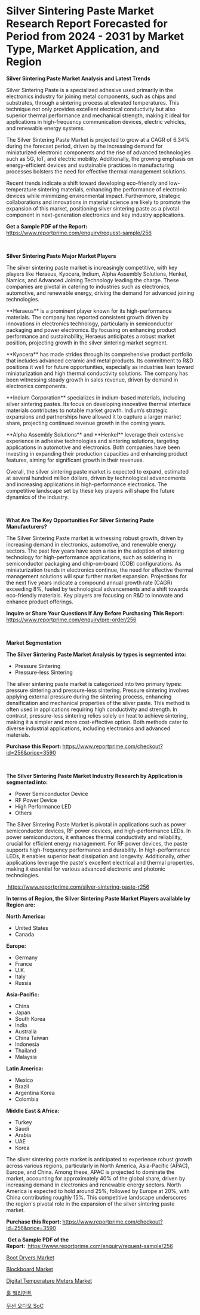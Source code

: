 <p><h1>Silver Sintering Paste Market Research Report Forecasted for Period from 2024 -  2031 by Market Type, Market Application, and Region</h1></p><p><strong>Silver Sintering Paste Market Analysis and Latest Trends</strong></p>
<p><p>Silver Sintering Paste is a specialized adhesive used primarily in the electronics industry for joining metal components, such as chips and substrates, through a sintering process at elevated temperatures. This technique not only provides excellent electrical conductivity but also superior thermal performance and mechanical strength, making it ideal for applications in high-frequency communication devices, electric vehicles, and renewable energy systems.</p><p>The Silver Sintering Paste Market is projected to grow at a CAGR of 6.34% during the forecast period, driven by the increasing demand for miniaturized electronic components and the rise of advanced technologies such as 5G, IoT, and electric mobility. Additionally, the growing emphasis on energy-efficient devices and sustainable practices in manufacturing processes bolsters the need for effective thermal management solutions.</p><p>Recent trends indicate a shift toward developing eco-friendly and low-temperature sintering materials, enhancing the performance of electronic devices while minimizing environmental impact. Furthermore, strategic collaborations and innovations in material science are likely to promote the expansion of this market, positioning silver sintering paste as a pivotal component in next-generation electronics and key industry applications.</p></p>
<p><strong>Get a Sample PDF of the Report:&nbsp;</strong> <a href="https://www.reportprime.com/enquiry/request-sample/256">https://www.reportprime.com/enquiry/request-sample/256</a></p>
<p>&nbsp;</p>
<p><strong>Silver Sintering Paste Major Market Players</strong></p>
<p><p>The silver sintering paste market is increasingly competitive, with key players like Heraeus, Kyocera, Indium, Alpha Assembly Solutions, Henkel, Namics, and Advanced Joining Technology leading the charge. These companies are pivotal in catering to industries such as electronics, automotive, and renewable energy, driving the demand for advanced joining technologies.</p><p>**Heraeus** is a prominent player known for its high-performance materials. The company has reported consistent growth driven by innovations in electronics technology, particularly in semiconductor packaging and power electronics. By focusing on enhancing product performance and sustainability, Heraeus anticipates a robust market position, projecting growth in the silver sintering market segment.</p><p>**Kyocera** has made strides through its comprehensive product portfolio that includes advanced ceramic and metal products. Its commitment to R&D positions it well for future opportunities, especially as industries lean toward miniaturization and high thermal conductivity solutions. The company has been witnessing steady growth in sales revenue, driven by demand in electronics components.</p><p>**Indium Corporation** specializes in indium-based materials, including silver sintering pastes. Its focus on developing innovative thermal interface materials contributes to notable market growth. Indium’s strategic expansions and partnerships have allowed it to capture a larger market share, projecting continued revenue growth in the coming years.</p><p>**Alpha Assembly Solutions** and **Henkel** leverage their extensive experience in adhesive technologies and sintering solutions, targeting applications in automotive and electronics. Both companies have been investing in expanding their production capacities and enhancing product features, aiming for significant growth in their revenues.</p><p>Overall, the silver sintering paste market is expected to expand, estimated at several hundred million dollars, driven by technological advancements and increasing applications in high-performance electronics. The competitive landscape set by these key players will shape the future dynamics of the industry.</p></p>
<p>&nbsp;</p>
<p><strong>What Are The Key Opportunities For Silver Sintering Paste Manufacturers?</strong></p>
<p><p>The Silver Sintering Paste market is witnessing robust growth, driven by increasing demand in electronics, automotive, and renewable energy sectors. The past few years have seen a rise in the adoption of sintering technology for high-performance applications, such as soldering in semiconductor packaging and chip-on-board (COB) configurations. As miniaturization trends in electronics continue, the need for effective thermal management solutions will spur further market expansion. Projections for the next five years indicate a compound annual growth rate (CAGR) exceeding 8%, fueled by technological advancements and a shift towards eco-friendly materials. Key players are focusing on R&D to innovate and enhance product offerings.</p></p>
<p><strong>Inquire or Share Your Questions If Any Before Purchasing This Report:</strong> <a href="https://www.reportprime.com/enquiry/pre-order/256">https://www.reportprime.com/enquiry/pre-order/256</a></p>
<p>&nbsp;</p>
<p><strong>Market Segmentation</strong></p>
<p><strong>The Silver Sintering Paste Market Analysis by types is segmented into:</strong></p>
<p><ul><li>Pressure Sintering</li><li>Pressure-less Sintering</li></ul></p>
<p><p>The silver sintering paste market is categorized into two primary types: pressure sintering and pressure-less sintering. Pressure sintering involves applying external pressure during the sintering process, enhancing densification and mechanical properties of the silver paste. This method is often used in applications requiring high conductivity and strength. In contrast, pressure-less sintering relies solely on heat to achieve sintering, making it a simpler and more cost-effective option. Both methods cater to diverse industrial applications, including electronics and advanced materials.</p></p>
<p><strong>Purchase this Report:&nbsp;</strong><a href="https://www.reportprime.com/checkout?id=256&price=3590">https://www.reportprime.com/checkout?id=256&price=3590</a></p>
<p>&nbsp;</p>
<p><strong>The Silver Sintering Paste Market Industry Research by Application is segmented into:</strong></p>
<p><ul><li>Power Semiconductor Device</li><li>RF Power Device</li><li>High Performance LED</li><li>Others</li></ul></p>
<p><p>The Silver Sintering Paste Market is pivotal in applications such as power semiconductor devices, RF power devices, and high-performance LEDs. In power semiconductors, it enhances thermal conductivity and reliability, crucial for efficient energy management. For RF power devices, the paste supports high-frequency performance and durability. In high-performance LEDs, it enables superior heat dissipation and longevity. Additionally, other applications leverage the paste's excellent electrical and thermal properties, making it essential for various advanced electronic and photonic technologies.</p></p>
<p><a href="https://www.reportprime.com/silver-sintering-paste-r256">&nbsp;https://www.reportprime.com/silver-sintering-paste-r256</a></p>
<p><strong>In terms of Region, the Silver Sintering Paste Market Players available by Region are:</strong></p>
<p>
    <p> <strong> North America: </strong>
        <ul>
            <li>United States</li>
            <li>Canada</li>
        </ul>
        </p> 
    <p> <strong> Europe: </strong>
        <ul>
            <li>Germany</li>
            <li>France</li>
            <li>U.K.</li>
            <li>Italy</li>
            <li>Russia</li>
        </ul>
        </p> 
    <p> <strong> Asia-Pacific: </strong>
        <ul>
            <li>China</li>
            <li>Japan</li>
            <li>South Korea</li>
            <li>India</li>
            <li>Australia</li>
            <li>China Taiwan</li>
            <li>Indonesia</li>
            <li>Thailand</li>
            <li>Malaysia</li>
        </ul>
        </p> 
    <p> <strong> Latin America: </strong>
        <ul>
            <li>Mexico</li>
            <li>Brazil</li>
            <li>Argentina Korea</li>
            <li>Colombia</li>
        </ul>
        </p> 
    <p> <strong> Middle East & Africa: </strong>
        <ul>
            <li>Turkey</li>
            <li>Saudi</li>
            <li>Arabia</li>
            <li>UAE</li>
            <li>Korea</li>
        </ul>
    </p>
    </p>
<p><p>The silver sintering paste market is anticipated to experience robust growth across various regions, particularly in North America, Asia-Pacific (APAC), Europe, and China. Among these, APAC is projected to dominate the market, accounting for approximately 40% of the global share, driven by increasing demand in electronics and renewable energy sectors. North America is expected to hold around 25%, followed by Europe at 20%, with China contributing roughly 15%. This competitive landscape underscores the region's pivotal role in the expansion of the silver sintering paste market.</p></p>
<p><strong>Purchase this Report: </strong><a href="https://www.reportprime.com/checkout?id=256&price=3590">https://www.reportprime.com/checkout?id=256&price=3590</a></p>
<p>&nbsp;<strong>Get a Sample PDF of the Report:&nbsp;&nbsp;</strong><a href="https://www.reportprime.com/enquiry/request-sample/256">https://www.reportprime.com/enquiry/request-sample/256</a></p>
<p><strong></strong></p>
<p><p><a href="https://issuu.com/reportprime-2/docs/boot-dryers-market-size-2030.pptx_5db9d31cb90c4f">Boot Dryers Market</a></p><p><a href="https://medium.com/@ornellwebster/navigating-the-global-blockboard-market-from-trends-to-strategy-for-period-from-2024-to-2031-4cbbd1a0ce84">Blockboard Market</a></p><p><a href="https://medium.com/@rachel.payne546456/market-trends-in-the-global-digital-temperature-meters-market-forecast-and-analysis-2024-2031-ba9efd87093f">Digital Temperature Meters Market</a></p><p><a href="https://medium.com/@avaoneill70/2024%EB%85%84%EB%B6%80%ED%84%B0-2031%EB%85%84%EA%B9%8C%EC%A7%80%EC%9D%98-%ED%99%80-%EC%9A%94%EC%86%8C-%EC%8B%9C%EC%9E%A5-%EC%A0%90%EC%9C%A0%EC%9C%A8-%EB%B0%8F-%EA%B2%BD%EC%9F%81-%ED%99%98%EA%B2%BD%EC%97%90-%EB%8C%80%ED%95%9C-%ED%86%B5%EC%B0%B0%EB%A0%A5-2a73cbe0d49c">홀 엘리먼트</a></p><p><a href="https://medium.com/@avaoneill70/%EA%B8%80%EB%A1%9C%EB%B2%8C-%EB%AC%B4%EC%84%A0-%EC%98%A4%EB%94%94%EC%98%A4-soc-%EC%8B%9C%EC%9E%A5-%EB%8F%99%ED%96%A5-2024-2031-%EC%97%90-%EB%8C%80%ED%95%9C-%EC%A0%84%EB%9E%B5%EC%A0%81-%ED%86%B5%EC%B0%B0%EB%A0%A5-131%ED%8E%98%EC%9D%B4%EC%A7%80%EC%97%90-%EA%B1%B8%EC%B3%90-%EB%8B%A4%EB%A3%B8-0efe04485884">무선 오디오 SoC</a></p></p>